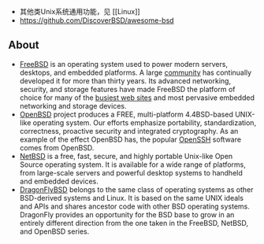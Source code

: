 - 其他类Unix系统通用功能，见 [[Linux]]
- https://github.com/DiscoverBSD/awesome-bsd



## About
- [FreeBSD](https://www.freebsd.org/) is an operating system used to power modern servers, desktops, and embedded platforms. A large [community](https://www.freebsd.org/doc/en_US.ISO8859-1/articles/contributors/staff-committers.html) has continually developed it for more than thirty years. Its advanced networking, security, and storage features have made FreeBSD the platform of choice for many of the [busiest web sites](https://www.freebsd.org/doc/en_US.ISO8859-1/books/handbook/nutshell.html#introduction-nutshell-users) and most pervasive embedded networking and storage devices.
- [OpenBSD](https://www.openbsd.org/) project produces a FREE, multi-platform 4.4BSD-based UNIX-like operating system. Our efforts emphasize portability, standardization, correctness, proactive security and integrated cryptography. As an example of the effect OpenBSD has, the popular [OpenSSH](https://www.openssh.com/) software comes from OpenBSD.
- [NetBSD](http://www.netbsd.org/) is a free, fast, secure, and highly portable Unix-like Open Source operating system. It is available for a wide range of platforms, from large-scale servers and powerful desktop systems to handheld and embedded devices.
- [DragonFlyBSD](https://www.dragonflybsd.org/) belongs to the same class of operating systems as other BSD-derived systems and Linux. It is based on the same UNIX ideals and APIs and shares ancestor code with other BSD operating systems. DragonFly provides an opportunity for the BSD base to grow in an entirely different direction from the one taken in the FreeBSD, NetBSD, and OpenBSD series.

